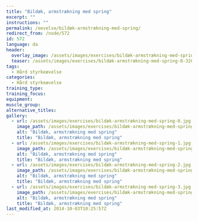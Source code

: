 ```yaml
---
title: "Bildæk, armstrækning med spring"
excerpt: ""
instructions: ""
permalink: /oevelse/bildæk-armstrækning-med-spring/
redirect_from: /node/572
id: 572
language: da
header:
  overlay_image: /assets/images/exercises/bildæk-armstrækning-med-spring-0.jpg
  teaser: /assets/images/exercises/bildæk-armstrækning-med-spring-0-320.jpg
tags:
  - Hård styrkeøvelse
categories:
  - Hård styrkeøvelse
training_type: 
training_focus: 
equipment:
muscle_group:
alternative_titles:
gallery:
  - url: /assets/images/exercises/bildæk-armstrækning-med-spring-0.jpg
    image_path: /assets/images/exercises/bildæk-armstrækning-med-spring-0-320.jpg
    alt: "Bildæk, armstrækning med spring"
    title: "Bildæk, armstrækning med spring"
  - url: /assets/images/exercises/bildæk-armstrækning-med-spring-1.jpg
    image_path: /assets/images/exercises/bildæk-armstrækning-med-spring-1-320.jpg
    alt: "Bildæk, armstrækning med spring"
    title: "Bildæk, armstrækning med spring"
  - url: /assets/images/exercises/bildæk-armstrækning-med-spring-2.jpg
    image_path: /assets/images/exercises/bildæk-armstrækning-med-spring-2-320.jpg
    alt: "Bildæk, armstrækning med spring"
    title: "Bildæk, armstrækning med spring"
  - url: /assets/images/exercises/bildæk-armstrækning-med-spring-3.jpg
    image_path: /assets/images/exercises/bildæk-armstrækning-med-spring-3-320.jpg
    alt: "Bildæk, armstrækning med spring"
    title: "Bildæk, armstrækning med spring"
last_modified_at: 2014-10-03T10:25:57Z
---
```



